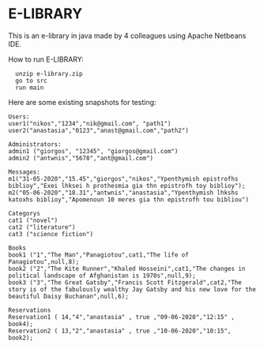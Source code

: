 # E-LIBRARY
This is an e-library in java made by 4 colleagues using Apache Netbeans IDE.

How to run E-LIBRARY:
 
      unzip e-library.zip
      go to src
      run main
      
Here are some existing snapshots for testing:
      
	Users:
	user1("nikos","1234","nik@gmail.com", "path1")
	user2("anastasia","0123","anast@gmail.com","path2")
		
	Administrators:
	admin1 ("giorgos", "12345", "giorgos@gmail.com")
	admin2 ("antwnis","5678","ant@gmail.com")

	Messages:
	m1("31-05-2020","15.45","giorgos","nikos","Ypenthymish epistrofhs biblioy","Exei lhksei h prothesmia gia thn epistrofh toy biblioy");
	m2("05-06-2020","18.31","antwnis","anastasia","Ypenthymish lhkshs katoxhs biblioy","Apomenoun 10 meres gia thn epistrofh tou bibliou")
		
	Categorys
	cat1 ("novel")
	cat2 ("literature")
	cat3 ("science fiction")
 
	Books
	book1 ("1","The Man","Panagiotou",cat1,"The life of Panagiotou",null,8);
	book2 ("2","The Kite Runner","Khaled Hosseini",cat1,"The changes in political landscape of Afghanistan is 1970s",null,9);
	book3 ("3","The Great Gatsby","Francis Scott Fitzgerald",cat2,"The story is of the fabulously wealthy Jay Gatsby and his new love for the beautiful Daisy Buchanan",null,6);

	Reservations
	Reservation1 ( 14,"4","anastasia" , true ,"09-06-2020","12:15" , book4);
	Reservation2 ( 13,"2","anastasia" , true ,"10-06-2020","10:15", book2);
